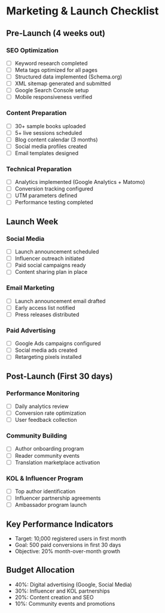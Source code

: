 # Marketing & Launch Checklist

## Pre-Launch (4 weeks out)
### SEO Optimization
- [ ] Keyword research completed
- [ ] Meta tags optimized for all pages
- [ ] Structured data implemented (Schema.org)
- [ ] XML sitemap generated and submitted
- [ ] Google Search Console setup
- [ ] Mobile responsiveness verified

### Content Preparation
- [ ] 30+ sample books uploaded
- [ ] 5+ live sessions scheduled
- [ ] Blog content calendar (3 months)
- [ ] Social media profiles created
- [ ] Email templates designed

### Technical Preparation
- [ ] Analytics implemented (Google Analytics + Matomo)
- [ ] Conversion tracking configured
- [ ] UTM parameters defined
- [ ] Performance testing completed

## Launch Week
### Social Media
- [ ] Launch announcement scheduled
- [ ] Influencer outreach initiated
- [ ] Paid social campaigns ready
- [ ] Content sharing plan in place

### Email Marketing
- [ ] Launch announcement email drafted
- [ ] Early access list notified
- [ ] Press releases distributed

### Paid Advertising
- [ ] Google Ads campaigns configured
- [ ] Social media ads created
- [ ] Retargeting pixels installed

## Post-Launch (First 30 days)
### Performance Monitoring
- [ ] Daily analytics review
- [ ] Conversion rate optimization
- [ ] User feedback collection

### Community Building
- [ ] Author onboarding program
- [ ] Reader community events
- [ ] Translation marketplace activation

### KOL & Influencer Program
- [ ] Top author identification
- [ ] Influencer partnership agreements
- [ ] Ambassador program launch

## Key Performance Indicators
- Target: 10,000 registered users in first month
- Goal: 500 paid conversions in first 30 days
- Objective: 20% month-over-month growth

## Budget Allocation
- 40%: Digital advertising (Google, Social Media)
- 30%: Influencer and KOL partnerships
- 20%: Content creation and SEO
- 10%: Community events and promotions
